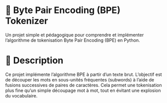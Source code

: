 # 🧠 Byte Pair Encoding (BPE) Tokenizer

Un projet simple et pédagogique pour comprendre et implémenter l’algorithme de tokenisation Byte Pair Encoding (BPE) en Python.

# 📌 Description

Ce projet implémente l’algorithme BPE à partir d’un texte brut. L’objectif est de découper les mots en sous-unités fréquentes (subwords) à l’aide de fusions successives de paires de caractères. Cela permet une tokenisation plus fine qu’un simple découpage mot à mot, tout en évitant une explosion du vocabulaire.